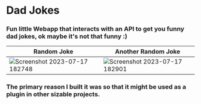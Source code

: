 # Dad Jokes
### Fun little Webapp that interacts with an API to get you funny dad jokes, ok maybe it's not that funny :)


| Random Joke                         | Another Random Joke                 | 
| ----------------------------------- | ----------------------------------- |
|  ![Screenshot 2023-07-17 182748](https://github.com/khaledelhannat/dadJokes/assets/76536316/24203429-61cb-4157-bb05-adb5046e36b2)   | ![Screenshot 2023-07-17 182901](https://github.com/khaledelhannat/dadJokes/assets/76536316/c6a4d624-d88e-4c2d-a71c-b5285ad67c60)     | 


### The primary reason I built it was so that it might be used as a plugin in other sizable projects.

